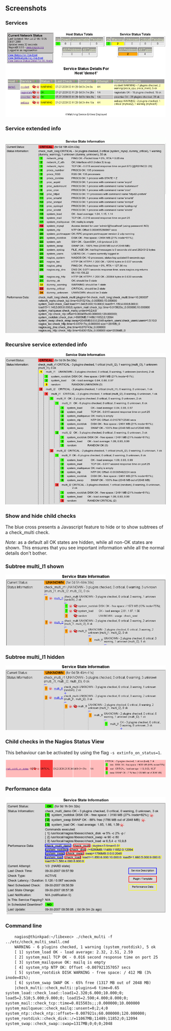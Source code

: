 ## Screenshots

### Services

![status_cgi](pictures/screenshot/status_cgi.png)
  
### Service extended info

![multi_extinfo](pictures/screenshot/multi_extinfo.png)  
  
### Recursive service extended info

![multi_recursive](pictures/screenshot/multi_recursive.png)  
  
### Show and hide child checks

The blue cross presents a Javascript feature to hide or to show subtrees of a check_multi check.

*Note*: as a default all OK states are hidden, while all non-OK states are shown. This ensures that you see important information while all the normal details don't bother.

### Subtree multi_l1 shown

![multi_collapse_show](pictures/screenshot/multi_collapse_show.png)
  
### Subtree multi_l1 hidden

![multi_collapse_hidden](pictures/screenshot/multi_collapse_hidden.png)
  
### Child checks in the Nagios Status View

This behaviour can be activated by using the flag ```-s extinfo_on_status=1```.

![extinfo_on_status](pictures/screenshot/extinfo_on_status.png)

### Performance data

![multi_labels](pictures/performance/multi_labels.png)
### Command line

```
	nagios@thinkpad:~/libexec> ./check_multi -f ../etc/check_multi_small.cmd 
	WARNING - 6 plugins checked, 1 warning (system_rootdisk), 5 ok
	[ 1] system_load OK - load average: 2.32, 2.51, 2.59
	[ 2] system_mail TCP OK - 0.016 second response time on port 25
	[ 3] system_mailqueue OK: mailq is empty
	[ 4] system_ntp NTP OK: Offset -0.007921357057 secs
	[ 5] system_rootdisk DISK WARNING - free space: / 412 MB (3% inode=81%);
	[ 6] system_swap SWAP OK - 65% free (1317 MB out of 2048 MB) 
	|check_multi::check_multi::plugins=6 time=0.65 system_load::check_load::load1=2.320;6.000;10.000;0; load5=2.510;5.000;9.000;0; load15=2.590;4.000;8.000;0;  system_mail::check_tcp::time=0.015503s;;;0.000000;10.000000 system_mailqueue::check_mailq::unsent=0;2;4;0 system_ntp::check_ntp::offset=-0.007921s;60.000000;120.000000; system_rootdisk::check_disk::/=11067MB;11489;11852;0;12094 system_swap::check_swap::swap=1317MB;0;0;0;2048  
``` 
	

